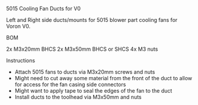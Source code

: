 5015 Cooling Fan Ducts for V0

Left and Right side ducts/mounts for 5015 blower part cooling fans for Voron V0. 

BOM

2x M3x20mm BHCS
2x M3x50mm BHCS or SHCS
4x M3 nuts

Instructions

- Attach 5015 fans to ducts via M3x20mm screws and nuts
- Might need to cut away some material from the front of the duct to allow for access for the fan casing side connectors
- Might want to apply tape to seal the edges of the fan to the duct
- Install ducts to the toolhead via M3x50mm and nuts 
